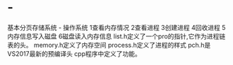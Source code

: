 # -
基本分页存储系统 - 操作系统
1查看内存情况
2查看进程
3创建进程
4回收进程
5内存信息写入磁盘
6磁盘读入内存信息
list.h定义了一个pro的指针,它作为进程链表的头。
memory.h定义了内存空间
process.h定义了进程的样式
pch.h是VS2017最新的预编译头
cpp程序中定义了功能。
